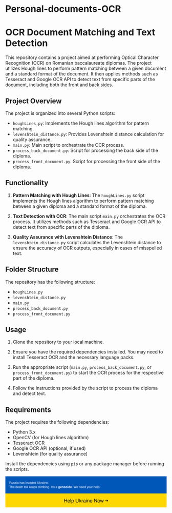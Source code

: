 # Personal-documents-OCR

# OCR Document Matching and Text Detection

This repository contains a project aimed at performing Optical Character Recognition (OCR) on Romanian baccalaureate diplomas. The project utilizes Hough lines to perform pattern matching between a given document and a standard format of the document. It then applies methods such as Tesseract and Google OCR API to detect text from specific parts of the document, including both the front and back sides.

## Project Overview

The project is organized into several Python scripts:

- `houghLines.py`: Implements the Hough lines algorithm for pattern matching.
- `levenshtein_distance.py`: Provides Levenshtein distance calculation for quality assurance.
- `main.py`: Main script to orchestrate the OCR process.
- `process_back_document.py`: Script for processing the back side of the diploma.
- `process_front_document.py`: Script for processing the front side of the diploma.

## Functionality

1. **Pattern Matching with Hough Lines**: The `houghLines.py` script implements the Hough lines algorithm to perform pattern matching between a given diploma and a standard format of the diploma.

2. **Text Detection with OCR**: The main script `main.py` orchestrates the OCR process. It utilizes methods such as Tesseract and Google OCR API to detect text from specific parts of the diploma.

3. **Quality Assurance with Levenshtein Distance**: The `levenshtein_distance.py` script calculates the Levenshtein distance to ensure the accuracy of OCR outputs, especially in cases of misspelled text.

## Folder Structure

The repository has the following structure:

- `houghLines.py`
- `levenshtein_distance.py`
- `main.py`
- `process_back_document.py`
- `process_front_document.py`

## Usage

1. Clone the repository to your local machine.

2. Ensure you have the required dependencies installed. You may need to install Tesseract OCR and the necessary language packs.

3. Run the appropriate script (`main.py`, `process_back_document.py`, or `process_front_document.py`) to start the OCR process for the respective part of the diploma.

4. Follow the instructions provided by the script to process the diploma and detect text.

## Requirements

The project requires the following dependencies:

- Python 3.x
- OpenCV (for Hough lines algorithm)
- Tesseract OCR
- Google OCR API (optional, if used)
- Levenshtein (for quality assurance)

Install the dependencies using `pip` or any package manager before running the scripts.


[![Stand With Ukraine](https://raw.githubusercontent.com/vshymanskyy/StandWithUkraine/main/banner2-direct.svg)](https://stand-with-ukraine.pp.ua)
